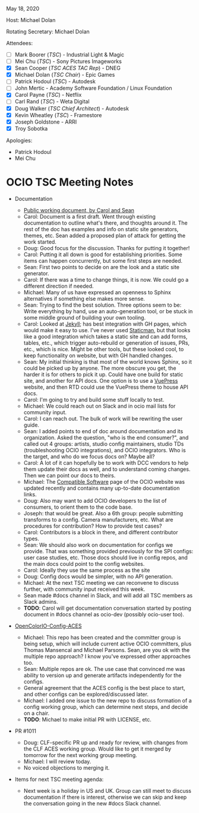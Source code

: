 <!-- SPDX-License-Identifier: CC-BY-4.0 -->
<!-- Copyright Contributors to the OpenColorIO Project. -->

May 18, 2020

Host: Michael Dolan

Rotating Secretary: Michael Dolan

Attendees:
  * [ ] Mark Boorer (_TSC_) - Industrial Light & Magic
  * [ ] Mei Chu (_TSC_) - Sony Pictures Imageworks
  * [X] Sean Cooper (_TSC ACES TAC Rep_) - DNEG
  * [X] Michael Dolan (_TSC Chair_) - Epic Games
  * [ ] Patrick Hodoul (_TSC_) - Autodesk
  * [ ] John Mertic - Academy Software Foundation / Linux Foundation
  * [X] Carol Payne (_TSC_) - Netflix
  * [ ] Carl Rand (_TSC_) - Weta Digital
  * [X] Doug Walker (_TSC Chief Architect_) - Autodesk
  * [X] Kevin Wheatley (_TSC_) - Framestore
  * [X] Joseph Goldstone - ARRI
  * [X] Troy Sobotka

Apologies:
  * Patrick Hodoul
  * Mei Chu

# **OCIO TSC Meeting Notes**

* Documentation
    - [Public working document, by Carol and Sean](https://docs.google.com/document/d/17IQR2tRYxqGXkExOLvP9S_dMkOkOID-NIIAGXGfyxNk/edit?usp=sharing)
    - Carol: Document is a first draft. Went through existing documentation 
      to outline what's there, and thoughts around it. The rest of the doc has 
      examples and info on static site generators, themes, etc. Sean added a 
      proposed plan of attack for getting the work started.
    - Doug: Good focus for the discussion. Thanks for putting it together!
    - Carol: Putting it all down is good for establishing priorities. Some 
      items can happen concurrently, but some first steps are needed.
    - Sean: First two points to decide on are the look and a static site 
      generator.
    - Carol: If there was a time to change things, it is now. We could go a 
      different direction if needed.
    - Michael: Many of us have expressed an openness to Sphinx alternatives if 
      something else makes more sense.
    - Sean: Trying to find the best solution. Three options seem to be: Write 
      everything by hand, use an auto-generation tool, or be stuck in some 
      middle ground of building your own tooling.
    - Carol: Looked at [Jekyll](https://jekyllrb.com/); has best integration 
      with GH pages, which would make it easy to use. I've never used 
      [Staticman](https://staticman.net/), but that looks like a good 
      integration which takes a static site and can add forms, tables, etc., 
      which trigger auto-rebuild or generation of issues, PRs, etc., which is 
      nice. Might be other tools, but these looked cool, to keep functionality 
      on website, but with GH handled changes.
    - Sean: My initial thinking is that most of the world knows Sphinx, so it 
      could be picked up by anyone. The more obscure you get, the harder it is 
      for others to pick it up. Could have one build for static site, and 
      another for API docs. One option is to use a 
      [VuePress](https://vuepress.vuejs.org/) website, and then RTD could use 
      the VuePress theme to house API docs.
    - Carol: I'm going to try and build some stuff locally to test.
    - Michael: We could reach out on Slack and in ocio mail lists for community 
      input.
    - Carol: I can reach out. The bulk of work will be rewriting the user guide.
    - Sean: I added points to end of doc around documentation and its 
      organization. Asked the question, "who is the end consumer?", and called 
      out 4 groups: artists, studio config maintainers, studio TDs 
      (troubleshooting OCIO integrations), and OCIO integrators. Who is the 
      target, and who do we focus docs on? Maybe all?
    - Carol: A lot of it can hopefully be to work with DCC vendors to help them 
      update their docs as well, and to understand coming changes. Then we can 
      point our docs to theirs.
    - Michael: The [Compatible Software](https://github.com/AcademySoftwareFoundation/OpenColorIO/blob/main/docs/CompatibleSoftware.rst) 
      page of the OCIO website was updated recently and contains many 
      up-to-date documentation links.
    - Doug: Also may want to add OCIO developers to the list of consumers, to 
      orient them to the code base.
    - Joseph: that would be great. Also a 6th group: people submitting 
      transforms to a config. Camera manufacturers, etc. What are procedures 
      for contribution? How to provide test cases?
    - Carol: Contributors is a block in there, and different contributor types.
    - Sean: We should also work on documentation for configs we provide. That 
      was something provided previously for the SPI configs: user case studies, 
      etc. Those docs should live in config repos, and the main docs could 
      point to the config websites.
    - Carol: Ideally they use the same process as the site
    - Doug: Config docs would be simpler, with no API generation.
    - Michael: At the next TSC meeting we can reconvene to discuss further, with 
      community input received this week.
    - Sean made #docs channel in Slack, and will add all TSC members as Slack 
      admins.
    - **TODO**: Carol will get documentation conversation started by posting 
      document in #docs channel as ocio-dev (possibly ocio-user too).

* [OpenColorIO-Config-ACES](https://github.com/AcademySoftwareFoundation/OpenColorIO-Config-ACES)
    - Michael: This repo has been created and the committer group is being 
      setup, which will include current active OCIO committers, plus Thomas 
      Mansencal and Michael Parsons. Sean, are you ok with the multiple repo 
      approach? I know you've expressed other approaches too.
    - Sean: Multiple repos are ok. The use case that convinced me was ability 
      to version up and generate artifacts independently for the configs.
    - General agreement that the ACES config is the best place to start, and 
      other configs can be explored/discussed later.
    - Michael: I added one issue to the new repo to discuss formation of a 
      config working group, which can determine next steps, and decide on a 
      chair.
    - **TODO**: Michael to make initial PR with LICENSE, etc.

* PR #1011
    - Doug: CLF-specific PR up and ready for review, with changes from the CLF 
      ACES working group. Would like to get it merged by tomorrow for the next
      working group meeting.
    - Michael: I will review today.
    - No voiced objections to merging it.

* Items for next TSC meeting agenda:
  - Next week is a holiday in US and UK. Group can still meet to discuss 
    documentation if there is interest, otherwise we can skip and keep
    the conversation going in the new #docs Slack channel.
